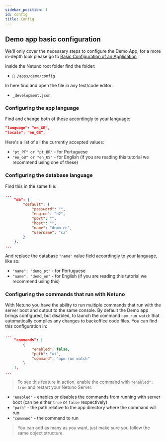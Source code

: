 ```yaml
---
sidebar_position: 1
id: config
title: Config
---
```


## Demo app basic configuration

We'll only cover the necessary steps to configure the Demo App, for a more in-depth look please go to 
[Basic Configuration of an Application](/docs/academy/explore/configuration)

Inside the Netuno root folder find the folder:

* `📂 /apps/demo/config`

In here find and open the file in any text/code editor:

* `_development.json`

### Configuring the app language

Find and change both of these accordingly to your language:

``` json title="/apps/demo/config/development.json"
"language": "en_GB",
"locale": "en_GB", 
```
Here's a list of all the currently accepted values:

* ```"pt_PT" or "pt_BR"``` - for Portuguese
* ```"en_GB" or "en_US"``` - for English (if you are reading this tutorial we recommend using one of these)

### Configuring the database language

Find this in the same file:

``` json title="/apps/demo/config/development.json"
...
    "db": {
        "default": {
            "password": "",
            "engine": "h2",
            "port": "",
            "host": "",
            "name": "demo_en",
            "username": "sa"
        }
    },
...
```

And replace the database ```"name"``` value field accordingly to your language, like so:

* ```"name": "demo_pt"``` - for Portuguese
* ```"name": "demo_en"``` - for English (if you are reading this tutorial we recommend using this)

### Configuring the commands that run with Netuno

With Netuno you have the ability to run multiple commands that run with the server boot and output to the same console. By default the Demo app brings configured, but disabled, to launch the command ``` npm run watch ``` that automatically compiles any changes to backoffice code files. 
You can find this configuration in:

``` json title="/apps/demo/config/development.json"
...
    "commands": [
        {
            "enabled": false,
            "path": "ui",
            "command": "npm run watch"
        }
    ],
...
```

> To see this feature in action, enable the command with `"enabled": true` and restart your Netuno Server. 

* ```"enabled"``` - enables or disables the commands from running with server boot (can be either ```true``` or ```false``` respectively)
* ```"path"``` - the path relative to the app directory where the command will run
* ```"command"``` - the command to run

>You can add as many as you want, just make sure you follow the same object structure.